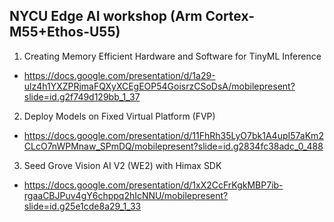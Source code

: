 
## NYCU Edge AI workshop (Arm Cortex-M55+Ethos-U55)  
 
1. Creating Memory Efficient Hardware and Software for TinyML Inference
 * https://docs.google.com/presentation/d/1a29-ulz4h1YXZPRjmaFQXyXCEgEOP54GoisrzCSoDsA/mobilepresent?slide=id.g2f749d129bb_1_37
2. Deploy Models on Fixed Virtual Platform (FVP)
 * https://docs.google.com/presentation/d/11FhRh35LyO7bk1A4upI57aKm2CLcO7nWPMnaw_SPmDQ/mobilepresent?slide=id.g2834fc38adc_0_488
3. Seed Grove Vision AI V2 (WE2) with Himax SDK
 * https://docs.google.com/presentation/d/1xX2CcFrKgkMBP7ib-rgaaCBJPuv4gY6chppq2hIcNNU/mobilepresent?slide=id.g25e1cde8a29_1_33
